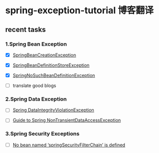 # spring-exception-tutorial 博客翻译

## recent tasks

### 1.Spring Bean Exception
- [X] [SpringBeanCreationException](/blog/spring/spring-exception-tutorial/SpringBeanException/SpringBeanCreationException.md)
- [X] [SpringBeanDefinitionStoreException](/blog/spring/spring-exception-tutorial/SpringBeanException/SpringBeanDefinitionStoreException.md)
- [X] [SpringNoSuchBeanDefinitionException](/blog/spring/spring-exception-tutorial/SpringBeanException/SpringNoSuchBeanDefinitionException.md)
- [ ] translate good blogs 


### 2.Spring Data Exception

- [ ] [Spring DataIntegrityViolationException](/blog/spring/spring-exception-tutorial/SpringDataException/SpringDataIntegrityViolationException.md)
- [ ] [Guide to Spring NonTransientDataAccessException](/blog/spring/spring-exception-tutorial/SpringDataException/GuideToSpringNonTransientDataAccessException.md)


### 3.Spring Security Exceptions

- [ ] [No bean named ‘springSecurityFilterChain’ is defined](/blog/spring/spring-exception-tutorial/SpringSecurityException/SpringSecurityExceptions.md)
